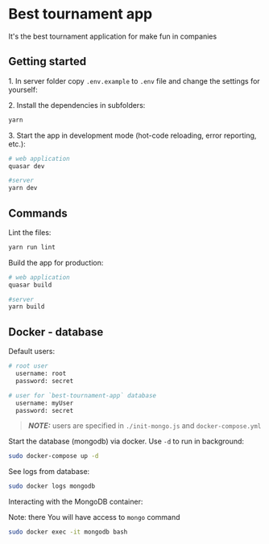 # Best tournament app

It's the best tournament application for make fun in companies

## Getting started

1\. In server folder copy `.env.example` to `.env` file and change the settings for yourself:

2\. Install the dependencies in subfolders:

```bash
yarn
```

3\. Start the app in development mode (hot-code reloading, error reporting, etc.):

```bash
# web application
quasar dev

#server
yarn dev
```

## Commands

Lint the files:

```bash
yarn run lint
```

Build the app for production:

```bash
# web application
quasar build

#server
yarn build
```

## Docker - database

Default users:

```bash
# root user
  username: root
  password: secret

# user for `best-tournament-app` database
  username: myUser
  password: secret
```

> **_NOTE:_** users are specified in `./init-mongo.js` and `docker-compose.yml`

Start the database (mongodb) via docker. Use `-d` to run in background:

```bash
sudo docker-compose up -d
```

See logs from database:

```bash
sudo docker logs mongodb
```

Interacting with the MongoDB container:

Note: there You will have access to `mongo` command

```bash
sudo docker exec -it mongodb bash
```
